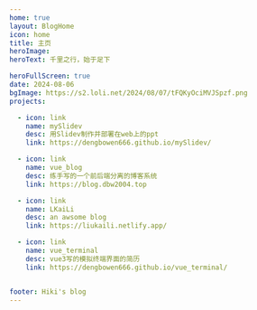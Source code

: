 ```yaml
---
home: true
layout: BlogHome
icon: home
title: 主页
heroImage: 
heroText: 千里之行，始于足下

heroFullScreen: true
date: 2024-08-06
bgImage: https://s2.loli.net/2024/08/07/tFQKyOciMVJSpzf.png
projects:

  - icon: link
    name: mySlidev
    desc: 用Slidev制作并部署在web上的ppt
    link: https://dengbowen666.github.io/mySlidev/

  - icon: link
    name: vue_blog
    desc: 练手写的一个前后端分离的博客系统
    link: https://blog.dbw2004.top

  - icon: link
    name: LKaiLi
    desc: an awsome blog
    link: https://liukaili.netlify.app/

  - icon: link
    name: vue_terminal
    desc: vue3写的模拟终端界面的简历
    link: https://dengbowen666.github.io/vue_terminal/


footer: Hiki's blog
---
```


